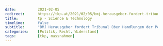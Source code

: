 ```yaml
---
date:          2021-02-05
redirect:      https://tkp.at/2021/02/05/bmj-herausgeber-fordert-tribunal-ueber-handlungen-der-politik-in-der-corona-krise/
title:         tp - Science & Technology
timeline:      false
subtitle:      "BMJ Herausgeber fordert Tribunal über Handlungen der Politik in der Corona Krise"
categories:    [Politik, Recht, Widerstand]
tags:          [tkp, massnahmen]
---
```

